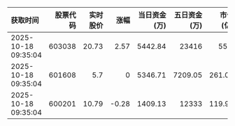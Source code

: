 | 获取时间                |   股票代码 |   实时股价 |    涨幅 |   当日资金(万) |   五日资金(万) |   市值(亿) |   流通市值(亿) |   换手率 |
|:--------------------|-------:|-------:|------:|----------:|----------:|--------:|----------:|------:|
| 2025-10-18 09:35:04 | 603038 |  20.73 |  2.57 |   5442.84 |  23416    |   55.7  |     55.7  |  8.14 |
| 2025-10-18 09:35:04 | 601608 |   5.7  |  0    |   5346.71 |   7209.05 |  261.03 |    259.38 |  1.63 |
| 2025-10-18 09:35:04 | 600201 |  10.79 | -0.28 |   1409.13 |  12333    |  119.96 |    119.96 |  6.34 |